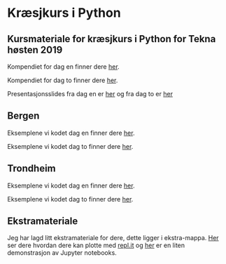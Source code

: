 # Kræsjkurs i Python
## Kursmateriale for kræsjkurs i Python for Tekna høsten 2019 

Kompendiet for dag en finner dere [her](Teknakurs_kompendie_dag1.pdf).

Kompendiet for dag to finner dere [her](Teknakurs_kompendie_dag2.pdf).


Presentasjonsslides fra dag en er [her](Presentasjon_teknakurs_del1.pdf) og fra dag to er [her](Presentasjon_teknakurs_del2.pdf)

## Bergen
Eksemplene vi kodet dag en finner dere [her](bergen/dag1).

Eksemplene vi kodet dag to finner dere [her](bergen/dag2).

## Trondheim
Eksemplene vi kodet dag en finner dere [her](trondheim/dag1).

Eksemplene vi kodet dag to finner dere [her](trondheim/dag2).

## Ekstramateriale
Jeg har lagd litt ekstramateriale for dere, dette ligger i ekstra-mappa. [Her](ekstra/plotting_i_replit.md)
ser dere hvordan dere kan plotte med [repl.it](https://repl.it) og [her](ekstra/Notebook_demo.ipynb) er en liten
demonstrasjon av Jupyter notebooks.
